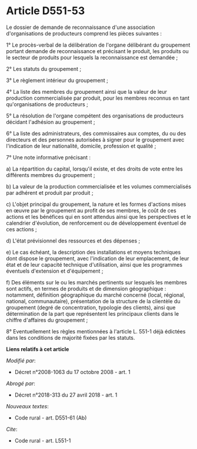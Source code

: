 # Article D551-53

Le dossier de demande de reconnaissance d'une association d'organisations de producteurs comprend les pièces suivantes : 

1° Le procès-verbal de la délibération de l'organe délibérant du groupement portant demande de reconnaissance et précisant le
produit, les produits ou le secteur de produits pour lesquels la reconnaissance est demandée ; 

2° Les statuts du groupement ; 

3° Le règlement intérieur du groupement ; 

4° La liste des membres du groupement ainsi que la valeur de leur production commercialisée par produit, pour les membres
reconnus en tant qu'organisations de producteurs ; 

5° La résolution de l'organe compétent des organisations de producteurs décidant l'adhésion au groupement ; 

6° La liste des administrateurs, des commissaires aux comptes, du ou des directeurs et des personnes autorisées à signer pour
le groupement avec l'indication de leur nationalité, domicile, profession et qualité ; 

7° Une note informative précisant : 

a) La répartition du capital, lorsqu'il existe, et des droits de vote entre les différents membres du groupement ; 

b) La valeur de la production commercialisée et les volumes commercialisés par adhérent et produit par produit ; 

c) L'objet principal du groupement, la nature et les formes d'actions mises en œuvre par le groupement au profit de ses
membres, le coût de ces actions et les bénéfices qui en sont attendus ainsi que les perspectives et le calendrier
d'évolution, de renforcement ou de développement éventuel de ces actions ; 

d) L'état prévisionnel des ressources et des dépenses ; 

e) Le cas échéant, la description des installations et moyens techniques dont dispose le groupement, avec l'indication de
leur emplacement, de leur état et de leur capacité technique d'utilisation, ainsi que les programmes éventuels d'extension et
d'équipement ; 

f) Des éléments sur le ou les marchés pertinents sur lesquels les membres sont actifs, en termes de produits et de dimension
géographique : notamment, définition géographique du marché concerné (local, régional, national, communautaire), présentation
de la structure de la clientèle du groupement (degré de concentration, typologie des clients), ainsi que détermination de la
part que représentent les principaux clients dans le chiffre d'affaires du groupement ; 

8° Eventuellement les règles mentionnées à l'article L. 551-1 déjà édictées dans les conditions de majorité fixées par les
statuts.

**Liens relatifs à cet article**

_Modifié par_:

  - Décret n°2008-1063 du 17 octobre 2008 - art. 1

_Abrogé par_:

  - Décret n°2018-313 du 27 avril 2018 - art. 1

_Nouveaux textes_:

  - Code rural - art. D551-61 (Ab)

_Cite_:

  - Code rural - art. L551-1
